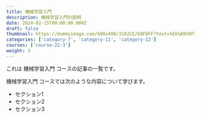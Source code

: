 ```yaml
---
title: 機械学習入門
description: 機械学習入門の説明
date: 2024-02-15T00:00:00.000Z
draft: false
thumbnail: https://dummyimage.com/600x400/3182CE/EBF8FF?text=%E6%A9%9F%E6%A2%B0%E5%AD%A6%E7%BF%92%E5%85%A5%E9%96%80
categories: ['category-7', 'category-11', 'category-12']
courses: ['course-22-3']
weight: 3
---
```


これは 機械学習入門 コースの記事の一覧です。

  機械学習入門 コースでは次のような内容について学びます。

  - セクション1
  - セクション2
  - セクション3